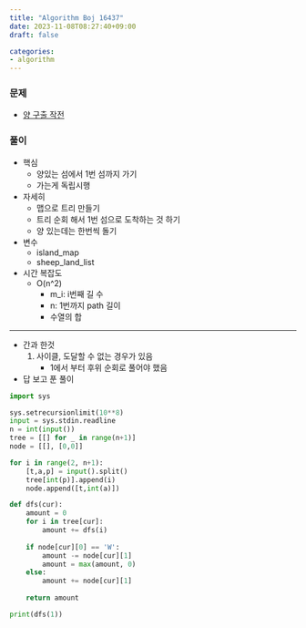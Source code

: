 ```yaml
---
title: "Algorithm Boj 16437"
date: 2023-11-08T08:27:40+09:00
draft: false

categories:
- algorithm
---
```


### 문제
- [양 구출 작전](https://www.acmicpc.net/problem/16437)

### 풀이
- 핵심
    - 양있는 섬에서 1번 섬까지 가기
    - 가는게 독립시행
- 자세히
    - 맵으로 트리 만들기
    - 트리 순회 해서 1번 섬으로 도착하는 것 하기
    - 양 있는데는 한번씩 돌기
- 변수
    - island_map
    - sheep_land_list
- 시간 복잡도
    - O(n^2)
        - m_i: i번째 길 수
        - n: 1번까지 path 길이
        - 수열의 합
---
- 간과 한것
    1. 사이클, 도달할 수 없는 경우가 있음
        - 1에서 부터 후위 순회로 풀어야 했음
- 답 보고 푼 풀이
```python
import sys

sys.setrecursionlimit(10**8)
input = sys.stdin.readline
n = int(input())
tree = [[] for _ in range(n+1)]
node = [[], [0,0]]

for i in range(2, n+1):
    [t,a,p] = input().split()
    tree[int(p)].append(i)
    node.append([t,int(a)])

def dfs(cur):
    amount = 0
    for i in tree[cur]:
        amount += dfs(i)
        
    if node[cur][0] == 'W':
        amount -= node[cur][1]
        amount = max(amount, 0)
    else:
        amount += node[cur][1]
        
    return amount

print(dfs(1))
```
